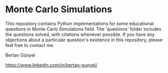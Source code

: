 # Monte Carlo Simulations

This repository contains Python implementations for some educational questions in Monte Carlo Simulations field. The 'questions' folder includes the questions solved, with citations whenever possible. If you have any objections about a particular question's existence in this repository, please feel free to contact me.

Bertan Günyel

https://www.linkedin.com/in/bertan-gunyel/


